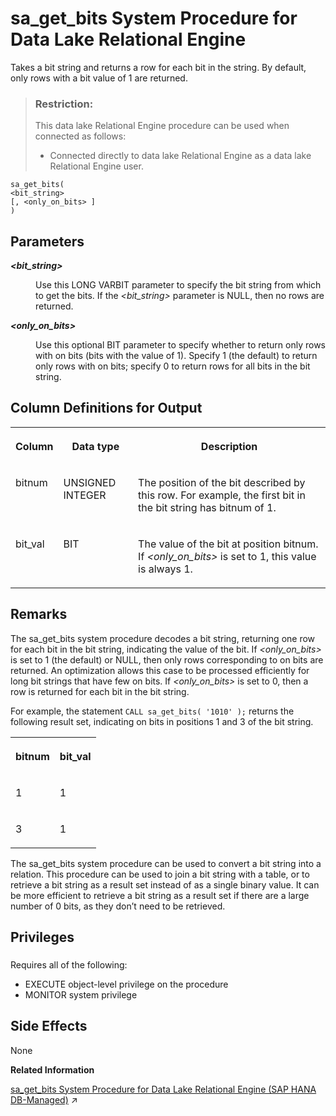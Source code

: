 <!-- loio817590756ce21014a0abf2e01acdf61e -->

# sa\_get\_bits System Procedure for Data Lake Relational Engine

Takes a bit string and returns a row for each bit in the string. By default, only rows with a bit value of 1 are returned.



> ### Restriction:  
> This data lake Relational Engine procedure can be used when connected as follows:
> 
> -   Connected directly to data lake Relational Engine as a data lake Relational Engine user.



```
sa_get_bits( 
<bit_string> 
[, <only_on_bits> ] 
)
```



<a name="loio817590756ce21014a0abf2e01acdf61e__sa_get_bits_parm1"/>

## Parameters


<dl>
<dt><b>

 *<bit\_string\>* 

</b></dt>
<dd>

Use this LONG VARBIT parameter to specify the bit string from which to get the bits. If the *<bit\_string\>* parameter is NULL, then no rows are returned.



</dd><dt><b>

 *<only\_on\_bits\>* 

</b></dt>
<dd>

Use this optional BIT parameter to specify whether to return only rows with on bits \(bits with the value of 1\). Specify 1 \(the default\) to return only rows with on bits; specify 0 to return rows for all bits in the bit string.



</dd>
</dl>



<a name="loio817590756ce21014a0abf2e01acdf61e__sa_get_bits_output1"/>

## Column Definitions for Output


<table>
<tr>
<th valign="top">

Column



</th>
<th valign="top">

Data type



</th>
<th valign="top">

Description



</th>
</tr>
<tr>
<td valign="top">

bitnum



</td>
<td valign="top">

UNSIGNED INTEGER



</td>
<td valign="top">

The position of the bit described by this row. For example, the first bit in the bit string has bitnum of 1.



</td>
</tr>
<tr>
<td valign="top">

bit\_val



</td>
<td valign="top">

BIT



</td>
<td valign="top">

The value of the bit at position bitnum. If *<only\_on\_bits\>* is set to 1, this value is always 1.



</td>
</tr>
</table>



<a name="loio817590756ce21014a0abf2e01acdf61e__sa_get_bits_remarks1"/>

## Remarks

The sa\_get\_bits system procedure decodes a bit string, returning one row for each bit in the bit string, indicating the value of the bit. If *<only\_on\_bits\>* is set to 1 \(the default\) or NULL, then only rows corresponding to on bits are returned. An optimization allows this case to be processed efficiently for long bit strings that have few on bits. If *<only\_on\_bits\>* is set to 0, then a row is returned for each bit in the bit string.

For example, the statement `CALL sa_get_bits( '1010' );` returns the following result set, indicating on bits in positions 1 and 3 of the bit string.


<table>
<tr>
<th valign="top">

bitnum



</th>
<th valign="top">

bit\_val



</th>
</tr>
<tr>
<td valign="top">

1



</td>
<td valign="top">

1



</td>
</tr>
<tr>
<td valign="top">

3



</td>
<td valign="top">

1



</td>
</tr>
</table>

The sa\_get\_bits system procedure can be used to convert a bit string into a relation. This procedure can be used to join a bit string with a table, or to retrieve a bit string as a result set instead of as a single binary value. It can be more efficient to retrieve a bit string as a result set if there are a large number of 0 bits, as they don’t need to be retrieved.



<a name="loio817590756ce21014a0abf2e01acdf61e__sa_get_bits_priv1"/>

## Privileges



### 

Requires all of the following:

-   EXECUTE object-level privilege on the procedure
-   MONITOR system privilege



<a name="loio817590756ce21014a0abf2e01acdf61e__sa_get_bits_sideeffects1"/>

## Side Effects

None

**Related Information**  


[sa_get_bits System Procedure for Data Lake Relational Engine (SAP HANA DB-Managed)](https://help.sap.com/viewer/a898e08b84f21015969fa437e89860c8/2023_2_QRC/en-US/dc051ed9b19649ec91efd03e157132cb.html "Takes a bit string and returns a row for each bit in the string. By default, only rows with a bit value of 1 are returned.") :arrow_upper_right:

